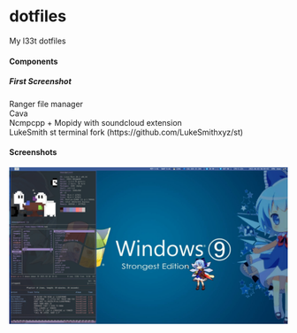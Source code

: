 # dotfiles
My l33t dotfiles

#### Components

#####  First Screenshot
<p>
  Ranger file manager</br>
  Cava</br>
  Ncmpcpp + Mopidy with soundcloud extension</br>
  LukeSmith st terminal fork (https://github.com/LukeSmithxyz/st)</br>
</p>


#### Screenshots

<img src="cirnolinda.png">
